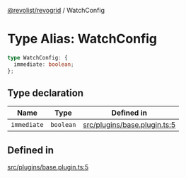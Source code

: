 [@revolist/revogrid](README.md) / WatchConfig

# Type Alias: WatchConfig

```ts
type WatchConfig: {
  immediate: boolean;
};
```

## Type declaration

| Name | Type | Defined in |
| ------ | ------ | ------ |
| `immediate` | `boolean` | [src/plugins/base.plugin.ts:5](https://github.com/revolist/revogrid/blob/11c1e89888ac9588cc703e312811b4cdaf67f0fb/src/plugins/base.plugin.ts#L5) |

## Defined in

[src/plugins/base.plugin.ts:5](https://github.com/revolist/revogrid/blob/11c1e89888ac9588cc703e312811b4cdaf67f0fb/src/plugins/base.plugin.ts#L5)
